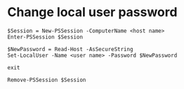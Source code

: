 # Change local user password

```
$Session = New-PSSession -ComputerName <host name>
Enter-PSSession $Session

$NewPassword = Read-Host -AsSecureString
Set-LocalUser -Name <user name> -Password $NewPassword

exit

Remove-PSSession $Session
```
